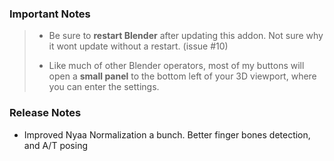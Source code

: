### Important Notes

> - Be sure to **restart Blender** after updating this addon. Not sure why it wont update without a restart. (issue #10)
>
> - Like much of other Blender operators, most of my buttons will open a **small panel** to the bottom left of your 3D viewport, where you can enter the settings.

### Release Notes

- Improved Nyaa Normalization a bunch. Better finger bones detection, and A/T posing
